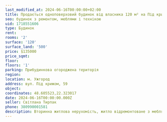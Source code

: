 ```yaml
---
last_modified_at: 2024-06-16T00:00:00+02:00
title: Продається одноповерховий будинок від власника 120 м² на Під крижом
seo: будинок з ремонтом, меблями і технікою
uid: 1718551606
type: Будинок
rent:
rooms: '2'
surface: '120'
surface_land: '500'
price: $135000
price_sqmt:
floor:
floors: '1'
parking: Прибудинкова огороджена територія
region:
location: м. Ужгород
address: вул. Під крижом, 59
object:
coordinates: 48.605523,22.323017
date: 2024-06-16T00:00:00.000Z
seller: Світлана Тирпак
phone: 380990001581
description: Вторинна житлова нерухомість, житло відремонтоване з меблями і технікою, придатне і готове для проживання
---
```

